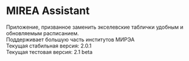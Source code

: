 # MIREA Assistant
Приложение, призванное заменить экселевские таблички удобным и обновляемым расписанием. <br />
Поддерживает большую часть институтов МИРЭА <br />
Текущая стабильная версия: 2.0.1 <br />
Текущая тестовая версия: 2.1 beta
